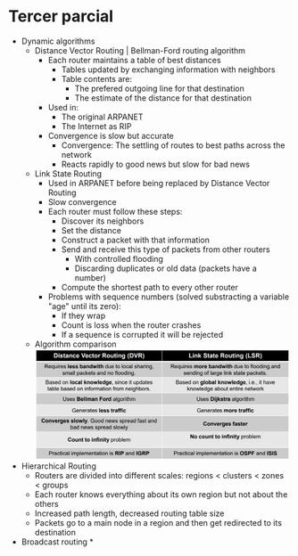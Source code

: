 # Tercer parcial
* Dynamic algorithms
	* Distance Vector Routing | Bellman-Ford routing algorithm 
		* Each router maintains a table of best distances
			* Tables updated by exchanging information with neighbors
			* Table contents are:
				* The prefered outgoing line for that destination
				* The estimate of the distance for that destination
		* Used in:
			* The original ARPANET
			* The Internet as RIP
		* Convergence is slow but accurate
			* Convergence: The settling of routes to best paths across the network
			* Reacts rapidly to good news but slow for bad news
	* Link State Routing
		* Used in ARPANET before being replaced by Distance Vector Routing
		* Slow convergence
		* Each router must follow these steps:
			* Discover its neighbors
			* Set the distance
			* Construct a packet with that information
			* Send and receive this type of packets from other routers
				* With controlled flooding
				* Discarding duplicates or old data (packets have a number)
			* Compute the shortest path to every other router
		* Problems with sequence numbers (solved substracting a variable "age" until its zero):
			* If they wrap
			* Count is loss when the router crashes
			* If a sequence is corrupted it will be rejected
	* Algorithm comparison
![Distance Vector Routing vs Link State Routing](DVRvsLSR.jpg)
* Hierarchical Routing
	* Routers are divided into different scales: regions < clusters < zones < groups
	* Each router knows everything about its own region but not about the others
	* Increased path length, decreased routing table size
	* Packets go to a main node in a region and then get redirected to its destination
* Broadcast routing
	*
